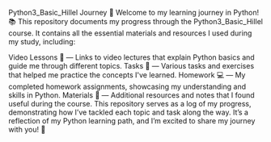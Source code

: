 Python3_Basic_Hillel Journey 🚀
Welcome to my learning journey in Python! 📚
This repository documents my progress through the Python3_Basic_Hillel course. It contains all the essential materials and resources I used during my study, including:

Video Lessons 🎥 — Links to video lectures that explain Python basics and guide me through different topics.
Tasks 📝 — Various tasks and exercises that helped me practice the concepts I've learned.
Homework 💻 — My completed homework assignments, showcasing my understanding and skills in Python.
Materials 📑 — Additional resources and notes that I found useful during the course.
This repository serves as a log of my progress, demonstrating how I’ve tackled each topic and task along the way. It’s a reflection of my Python learning path, and I’m excited to share my journey with you! 🌟
